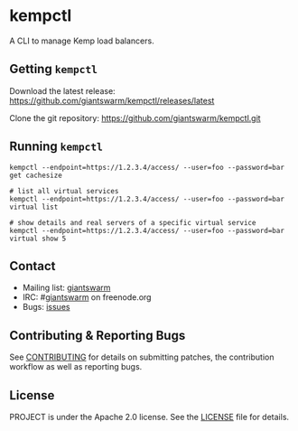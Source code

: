 # kempctl

A CLI to manage Kemp load balancers.

## Getting `kempctl`

Download the latest release: https://github.com/giantswarm/kempctl/releases/latest

Clone the git repository: https://github.com/giantswarm/kempctl.git

## Running `kempctl`

```
kempctl --endpoint=https://1.2.3.4/access/ --user=foo --password=bar get cachesize

# list all virtual services
kempctl --endpoint=https://1.2.3.4/access/ --user=foo --password=bar virtual list

# show details and real servers of a specific virtual service
kempctl --endpoint=https://1.2.3.4/access/ --user=foo --password=bar virtual show 5
```

## Contact

- Mailing list: [giantswarm](https://groups.google.com/forum/!forum/giantswarm)
- IRC: #[giantswarm](irc://irc.freenode.org:6667/#giantswarm) on freenode.org
- Bugs: [issues](https://github.com/giantswarm/kempctl/issues)

## Contributing & Reporting Bugs

See [CONTRIBUTING](CONTRIBUTING.md) for details on submitting patches, the contribution workflow as well as reporting bugs.

## License

PROJECT is under the Apache 2.0 license. See the [LICENSE](LICENSE) file for details.